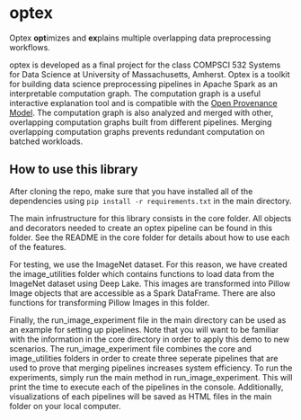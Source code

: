# optex
Optex **opt**imizes and **ex**plains multiple overlapping data preprocessing workflows.

optex is developed as a final project for the class COMPSCI 532 Systems for Data Science at University of Massachusetts, Amherst. Optex is a toolkit for building data science preprocessing pipelines in Apache Spark as an interpretable computation graph. The computation graph is a useful interactive explanation tool and is compatible with the [Open Provenance Model](https://www.sciencedirect.com/science/article/abs/pii/S0167739X10001275). The computation graph is also analyzed and merged with other, overlapping computation graphs built from different pipelines. Merging overlapping computation graphs prevents redundant computation on batched workloads.

## How to use this library
After cloning the repo, make sure that you have installed all of the dependencies using `pip install -r requirements.txt` in the main directory.

The main infrustructure for this library consists in the core folder.  All objects and decorators needed to create an optex pipeline can be found in this folder.  See the README in the core folder for details about how to use each of the features. 

For testing, we use the ImageNet dataset.  For this reason, we have created the image_utilities folder which contains functions to load data from the ImageNet dataset using Deep Lake. This images are transformed into Pillow Image objects that are accessible as a Spark DataFrame.  There are also functions for transforming Pillow Images in this folder. 

Finally, the run_image_experiment file in the main directory can be used as an example for setting up pipelines.  Note that you will want to be familiar with the information in the core directory in order to apply this demo to new scenarios.  The run_image_experiment file combines the core and image_utilities folders in order to create three seperate pipelines that are used to prove that merging pipelines increases system efficiency. 
To run the experiments, simply run the main method in run_image_experiment.  This will print the time to execute each of the pipelines
in the console.  Additionally, visualizations of each pipelines will be saved as HTML files in the main folder on your local computer.